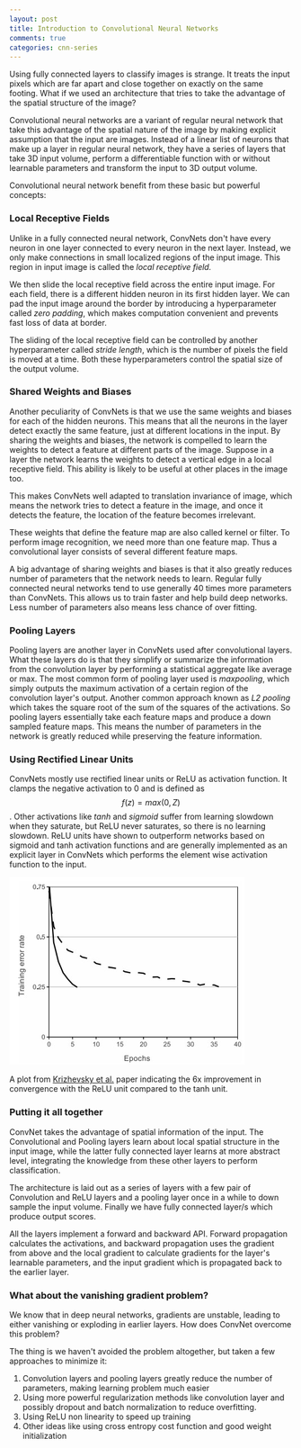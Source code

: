 ```yaml
---
layout: post
title: Introduction to Convolutional Neural Networks
comments: true
categories: cnn-series
---
```

Using fully connected layers to classify images is strange. It treats the input pixels which are far apart and close together on exactly on the same footing. What if we used an architecture that tries to take the advantage of the spatial structure of the image?

Convolutional neural networks are a variant of regular neural network that take this advantage of the spatial nature of the image by making explicit assumption that the input are images. Instead of a linear list of neurons that make up a layer in regular neural network, they have a series of layers that take 3D input volume, perform a differentiable function with or without learnable parameters and transform the input to 3D output volume.

Convolutional neural network benefit from these basic but powerful concepts:

### Local Receptive Fields

Unlike in a fully connected neural network, ConvNets don't have every neuron in one layer connected to every neuron in the next layer.  Instead, we only make connections in small localized regions of the input image. This region in input image is called the *local receptive field.* 

We then slide the local receptive field across the entire input image. For each field, there is a different hidden neuron in its first hidden layer. We can pad the input image around the border by introducing a hyperparameter called *zero padding*, which makes computation convenient and prevents fast loss of data at border. 

The sliding of the local receptive field can be controlled by another hyperparameter called *stride length*, which is the number of pixels the field is moved at a time. Both these hyperparameters control the spatial size of the output volume.

### Shared Weights and Biases

Another peculiarity of ConvNets is that we use the same weights and biases for each of the hidden neurons. This means that all the neurons in the layer detect exactly the same feature, just at different locations in the input. By sharing the weights and biases, the network is compelled to learn the weights to detect a feature at different parts of the image. Suppose in a layer the network learns the weights to detect a vertical edge in a local receptive field. This ability is likely to be useful at other places in the image too.

This makes ConvNets well adapted to translation invariance of image, which means the network tries to detect a feature in the image, and once it detects the feature, the location of the feature becomes irrelevant. 

These weights that define the feature map are also called kernel or filter. To perform image recognition, we need more than one feature map. Thus a convolutional layer consists of several different feature maps.

A big advantage of sharing weights and biases is that it also greatly reduces number of parameters that the network needs to learn. Regular fully connected neural networks tend to use generally 40 times more parameters than ConvNets. This allows us to train faster and help build deep networks. Less number of parameters also means less chance of over fitting.

### Pooling Layers

Pooling layers are another layer in ConvNets used after convolutional layers. What these layers do is that they simplify or summarize the information from the convolution layer by performing a statistical aggregate like average or max. The most common form of pooling layer used is *maxpooling*, which simply outputs the maximum activation of a certain region of the convolution layer's output. Another common approach known as *L2 pooling* which takes the square root of the sum of the squares of the activations. So pooling layers essentially take each feature maps and produce a down sampled feature maps. This means the number of parameters in the network is greatly reduced while preserving the feature information.

### Using Rectified Linear Units

ConvNets mostly use rectified linear units or ReLU as activation function. It clamps the negative activation to 0 and is defined as $$f(z) = max(0,Z)$$. Other activations like *tanh* and *sigmoid* suffer from learning slowdown when they saturate, but ReLU never saturates, so there is no learning slowdown. ReLU units have shown to outperform networks based on sigmoid and tanh activation functions and are generally implemented as an explicit layer in ConvNets which performs the element wise activation function to the input. 

![ A plot from Krizhevsky et al.](/public/images/alexplot.jpeg)

 A plot from [Krizhevsky et al.](http://www.cs.toronto.edu/~fritz/absps/imagenet.pdf) paper indicating the 6x improvement in convergence with the ReLU unit compared to the tanh unit.

### Putting it all together

ConvNet takes the advantage of spatial information of the input. The Convolutional and Pooling layers learn about local spatial structure in the input image, while the latter fully connected layer learns at more abstract level, integrating the knowledge from these other layers to perform classification. 

The architecture is laid out as a series of layers with a few pair of Convolution and ReLU layers and a pooling layer once in a while to down sample the input volume. Finally we have fully connected layer/s which produce output scores. 

All the layers implement a forward and backward API. Forward propagation calculates the activations, and backward propagation uses the gradient from above and the local gradient to calculate gradients for the layer's learnable parameters, and the input gradient which is propagated back to the earlier layer.

### What about the vanishing gradient problem?

We know that in deep neural networks, gradients are unstable, leading to either vanishing or exploding in earlier layers. How does ConvNet overcome this problem?

The thing is we haven't avoided the problem altogether, but taken a few approaches to minimize it:

1. Convolution layers and pooling layers greatly reduce the number of parameters, making learning problem much easier
2. Using more powerful regularization methods like convolution layer and possibly dropout and batch normalization to reduce overfitting.
3. Using ReLU non linearity to speed up training
4. Other ideas like using cross entropy cost function and good weight initialization
